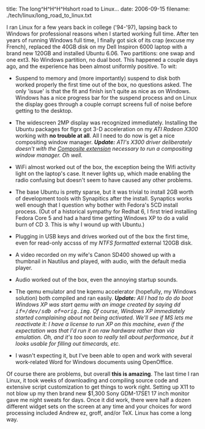 title: The long^H^H^H^Hshort road to Linux...
date: 2006-09-15
filename: ./tech/linux/long_road_to_linux.txt


I ran Linux for a few years back in college ('94-'97), lapsing back to
Windows for professional reasons when I started working full
time. After ten years of running Windows full time, I finally got sick
of its crap (excuse my French), replaced the 40GB disk on my Dell
Inspiron 6000 laptop with a brand new 120GB and installed Ubuntu
6.06. Two partitions: one swap and one ext3. No Windows partition, no
dual boot. This happened a couple days ago, and the experience has
been almost uniformly positive. To wit:


* Suspend to memory and (more importantly) suspend to disk both
  worked properly the first time out of the box, no questions asked.
  The only 'issue' is that the fit and finish isn't quite as nice
  as on Windows. Windows has a nice progress bar for the suspend
  process and on Linux the display goes through a couple corrupt
  screens full of noise before getting to the desktop.

* The widescreen 2MP display was recognized immediately. Installing
  the Ubuntu packages for flgrx got 3-D acceleration on my <i>ATI
  Radeon X300</i> working with <b>no trouble at all</b>. All I need
  to do now is get a nice compositing window manager. <i><b>Update:</b>
  ATI's X300 driver deliberately doesn't with the 
  <a href="http://www.freedesktop.org/wiki/Software/CompositeExt">Composite extension</a>
  necessary to run a compositing window manager. Oh well.</i>

* WiFi almost worked out of the box, the exception being the Wifi activity
  light on the laptop's case. It never lights up, which made enabling
  the radio confusing but doesn't seem to have caused any other problems.

* The base Ubuntu is pretty sparse, but it was trivial to install 2GB
  worth of development tools with Synapitics after the install.
  Synaptics works well enough that I question why bother with Fedora's
  5CD install process. (Out of a historical sympathy for Redhat 6, I first
  tried installing Fedora Core 5 and had a hard time getting Windows XP to
  do a valid burn of CD 3. This is why I wound up with Ubuntu.) 

* Plugging in USB keys and drives worked out of the box the first time,
  even for read-only accsss of my <i>NTFS formatted</i> external 120GB
  disk.

* A video recorded on my wife's Canon SD400 showed up with a thumbnail
  in Nautilus and played, with audio, with the default media player.

* Audio worked out of the box, even the annoying startup sounds.

* The qemu emulator and tne kqemu accelerator (hopefully, my Windows
  solution) both compiled and ran easily. <i><b>Update:</b> All I
  had to do do boot Windows XP was start qemu with an image
  created by saying <tt>dd if=/dev/sdb of=orig.img</tt>. Of course,
  Windows XP immediately started complaining about not being activated.
  We'll see if MS lets me reactivate it: I have a license to run XP
  on this machine, even if the expectation was that I'd run it on
  raw hardware rather than via emulation. Oh, and it's too soon to
  really tell about performance, but it looks usable for filling
  out timecards, etc.</i>

* I wasn't expecting it, but I've been able to open and work with
  several work-related Word for Windows documents using OpenOffice.

Of course there are problems, but overall <b>this is amazing</b>. The
last time I ran Linux, it took weeks of downloading and compiling
source code and extensive script customization to get things to work
right. Setting up X11 to not blow up my then brand new $1,300 Sony
GDM-17SE1 17 inch monitor gave me night sweats for days. Once it did
work, there were half a dozen different widget sets on the screen at
any time and your choices for word processing included Andrew ez,
groff, and/or TeX. Linux has come a long way.

